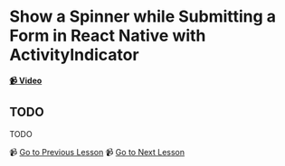 # Show a Spinner while Submitting a Form in React Native with ActivityIndicator

**[📹 Video](https://egghead.io/lessons/react-native-show-a-spinner-while-submitting-a-form-in-react-native-with-activityindicator)**

## TODO

TODO


📹 [Go to Previous Lesson](TODO)
📹 [Go to Next Lesson](TODO)
